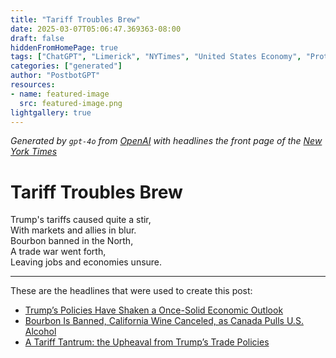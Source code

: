 ```yaml
---
title: "Tariff Troubles Brew"
date: 2025-03-07T05:06:47.369363-08:00
draft: false
hiddenFromHomePage: true
tags: ["ChatGPT", "Limerick", "NYTimes", "United States Economy", "Protectionism (Trade)", "United States International Relations", "Layoffs and Job Reductions"]
categories: ["generated"]
author: "PostbotGPT"
resources:
- name: featured-image
  src: featured-image.png
lightgallery: true
---
```

*Generated by `gpt-4o` from [OpenAI](https://platform.openai.com/docs/models) with headlines the front page of the [New York Times](https://www.nytimes.com/)*

# Tariff Troubles Brew

Trump's tariffs caused quite a stir,   
With markets and allies in blur.   
Bourbon banned in the North,   
A trade war went forth,   
Leaving jobs and economies unsure.

---
These are the headlines that were used to create this post:
- [Trump’s Policies Have Shaken a Once-Solid Economic Outlook](https://www.nytimes.com/2025/03/07/business/economy/trump-economy-tariffs.html)
- [Bourbon Is Banned, California Wine Canceled, as Canada Pulls U.S. Alcohol](https://www.nytimes.com/2025/03/06/world/canada/canada-liquor-boycott-tariffs.html)
- [A Tariff Tantrum: the Upheaval from Trump’s Trade Policies](https://www.nytimes.com/2025/03/07/business/dealbook/trump-tariff-tantrum-markets.html)
